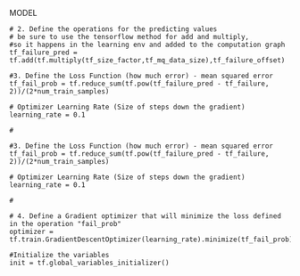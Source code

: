 MODEL

    # 2. Define the operations for the predicting values
    # be sure to use the tensorflow method for add and multiply,
    #so it happens in the learning env and added to the computation graph
    tf_failure_pred = tf.add(tf.multiply(tf_size_factor,tf_mq_data_size),tf_failure_offset)

    #3. Define the Loss Function (how much error) - mean squared error
    tf_fail_prob = tf.reduce_sum(tf.pow(tf_failure_pred - tf_failure, 2))/(2*num_train_samples)

    # Optimizer Learning Rate (Size of steps down the gradient)
    learning_rate = 0.1

    #

    #3. Define the Loss Function (how much error) - mean squared error
    tf_fail_prob = tf.reduce_sum(tf.pow(tf_failure_pred - tf_failure, 2))/(2*num_train_samples)

    # Optimizer Learning Rate (Size of steps down the gradient)
    learning_rate = 0.1

    #

    # 4. Define a Gradient optimizer that will minimize the loss defined in the operation "fail_prob"
    optimizer = tf.train.GradientDescentOptimizer(learning_rate).minimize(tf_fail_prob)

    #Initialize the variables
    init = tf.global_variables_initializer()
